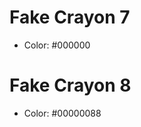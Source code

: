 # Fake Crayon 7 <node type="Crayon" />

- Color: #000000

# Fake Crayon 8 <node type="Crayon" />

- Color: #00000088